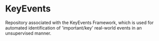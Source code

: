 # KeyEvents
Repository associated with the KeyEvents Framework, which is used for automated identification of 'important/key' real-world events in an unsupervised manner.
